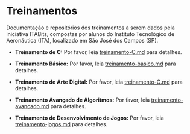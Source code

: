 # Treinamentos
Documentação e repositórios dos treinamentos a serem dados pela iniciativa ITABits, compostas por alunos do Instituto Tecnológico de Aeronáutica (ITA), localizado em São José dos Campos (SP).

- **Treinamento de C:**
Por favor, leia [treinamento-C.md](https://github.com/ITAbits/treinamentos/blob/master/treinamento-C.md) para detalhes.

- **Treinamento Básico:**
Por favor, leia [treinamento-basico.md](https://github.com/ITAbits/treinamentos/blob/master/treinamento-basico.md) para detalhes.

- **Treinamento de Arte Digital:**
Por favor, leia [treinamento-C.md](https://github.com/ITAbits/treinamentos/blob/master/treinamento-arte) para detalhes.

- **Treinamento Avançado de Algoritmos:**
Por favor, leia [treinamento-avancado.md](https://github.com/ITAbits/treinamentos/blob/master/treinamento-avancado.md) para detalhes.

- **Treinamento de Desenvolvimento de Jogos:**
Por favor, leia [treinamento-jogos.md](https://github.com/ITAbits/treinamentos/blob/master/treinamento-jogos.md) para detalhes.
